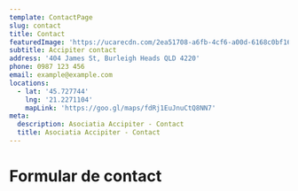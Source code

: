 ```yaml
---
template: ContactPage
slug: contact
title: Contact
featuredImage: 'https://ucarecdn.com/2ea51708-a6fb-4cf6-a00d-6168c0bf1636/'
subtitle: Accipiter contact
address: '404 James St, Burleigh Heads QLD 4220'
phone: 0987 123 456
email: example@example.com
locations:
  - lat: '45.727744'
    lng: '21.2271104'
    mapLink: 'https://goo.gl/maps/fdRj1EuJnuCtQ8NN7'
meta:
  description: Asociatia Accipiter - Contact
  title: Asociatia Accipiter - Contact
---
```

# Formular de contact

